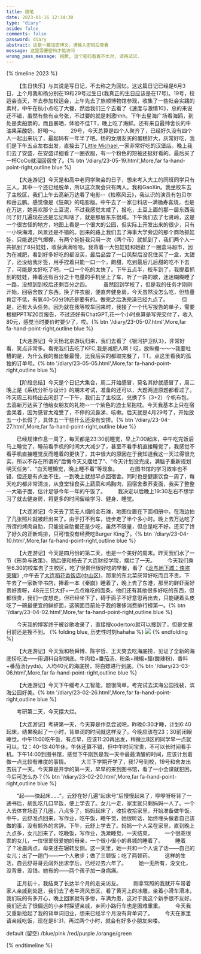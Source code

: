 ```yaml
---
title: 随笔
date: 2023-01-16 12:34:30
type: "diary"
aside: false
comments: false
password: diary
abstract: 这是一篇加密博文，请输入密码后查看
message: 这里需要密码才能访问
wrong_pass_message: 抱歉, 这个密码看着不太对, 请再试试.
---
```


{% timeline 2023  %}
<!-- timeline 05-19 周五 晴 -->
&ensp;&ensp;&ensp;&ensp;【生日快乐】与其说是写日记，不去称之为回忆。这这篇日记已经是6月3日，上个月我和杨分别在19和29号过生日(我真正的生日应该是在17号)。19号，校运会当天，羊去参加校运会，上午先去了旅顺博物馆参观，收集了一些社会实践的素材，中午在杭小点吃了大餐，然后我们三个去看了《速度与激情10》，总的来说还不错，虽然有些有点夸张，不过要的就是刺激hhh。下午去星海广场看海鸥，到处是卖船票的，而且暴晒，体验不佳TT，晚上吃了海鲜。还有来自最帅舍长的牛油果茉酸奶，好喝～。
&ensp;&ensp;&ensp;&ensp;29号，今天总算是四个人聚齐了，已经好久没有四个人一起出来玩了，最起码有一年半了吧。杨的女朋友买的蛋糕好大，灰常好吃，我们是下午五点左右出发，直接去了[Little Michael](https://surl.amap.com/9nUN6bQ4Q5),一家非常好吃的汉堡店。晚上我们去了安盛，在安盛详细看了一圈衣服，有一个粉色的短袖还挺好看的。最后买了一杯CoCo就溜回宿舍了。{% btn '/diary/23-05-19.html',More,far fa-hand-point-right,outline blue %}
<!-- endtimeline -->

<!-- timeline 05-07 周日 晴 -->
&ensp;&ensp;&ensp;&ensp;【大连游记】今天是和高中老同学聚会的日子，想来考入大工的同班同学只有三人，其中一个还已经脱单，所以这次聚会只有两人。我和GaoXin。我坐校车去了主校区，我们上午去高新万达看了电影--《检察风云》，我认识的演员有包贝尔和岳云鹏。感觉像是《狂飙》的电影版。中午去了一家日料店--满锄寿喜烧，也是在万达，她喜欢那个土豆泥，不过我感觉太咸了，报吃，土豆上面的那一层东西我问了好几遍现在还是忘记叫啥了，就是那层东东很咸。下午我们去了七贤岭，这是一个很古怪的地方，地图上看是一个很大的公园，但实际上开发出来的很少，只有一小块海滩，风景还是不错的。回来的路上我们去了海事大学旁边的那个商场抓娃娃，只能说运气爆棚，有两个娃娃我只用一次（两个币）就抓到了，我们两个人一共抓到了8只娃娃，收获满满哈哈。我背着一大包娃娃和她逛了一圈盒马超市，因为在减肥，看到好多好吃的都没买，最后品尝了一口凤梨后没忍住买了一盒，太甜了，还没给我牙签，用手捏着只能一口一个，齁甜，吃到最后几后甜的吃不下去了，可能是太好吃了吧，一口一个吃的太快了。下午五点半，校车到了，我提着抓到的娃娃，捧着还有百分之十电量的手机坐上了车，听了一路的歌，迷迷糊糊睡了一路，没想到到校后还剩百分之四。
&ensp;&ensp;&ensp;&ensp; 虽然回到学校了，但是我的任务才刚刚开始，回宿舍放了东西，换了件衣服，便直奔健身房，今天虽然没怎么吃，但热量肯定不低，有氧40-50分钟还是要有的。做完之后洗完澡已经九点了。
&ensp;&ensp;&ensp;&ensp; 但是，还有大头任务。因为就在我等校车回来时，我接了一个代写报告的单子，需要根据PPT写20页报告，不过还好有ChatGPT,花一个小时总算是写完交付了，收入80元，感觉当时要价时要少了，哎。{% btn '/diary/23-05-07.html',More,far fa-hand-point-right,outline blue %}
<!-- endtimeline -->

<!-- timeline 05-05 周五 阴 -->
&ensp;&ensp;&ensp;&ensp;【大连游记】今天杨北京游玩归来，我们去看了《银河护卫队3》，非常好看，笑点非常多。看完我们去吃了KFC,我是减肥人啊！哎，放纵餐～～～我要吐槽的是，为什么我的餐出餐最慢，比我后买的都取完餐了，TT。点这里看我的孤独的订单号。{% btn '/diary/23-05-05.html',More,far fa-hand-point-right,outline blue %}
<!-- endtimeline -->

<!-- timeline 04-27 周四 晴 -->
&ensp;&ensp;&ensp;&ensp;【阶段总结】今天是个日记大集合，周二开始感冒，莫名其妙就感冒了，周二晚上是《系统分析与设计》的期末考试，准备的还可以，大题两道原题都看过了。昨天周三和杨出去闲逛了一下午，我们去了主校区，兑换了5（3+2）个帆布包，去高新万达买了他给女朋友的礼物--一个紫色的迪士尼抱枕。今天我基本上只在宿舍呆着，因为感冒太难受了，不停的流鼻涕、咳嗽。后天就是4月29号了，开始放五一小长假了，具体五一干些什么还没有安排。{% btn '/diary/23-04-27.html',More,far fa-hand-point-right,outline blue %}
<!-- endtimeline -->

<!-- timeline 04-23 周日 晴 -->
&ensp;&ensp;&ensp;&ensp;已经规律作息一周了，每天都是23:30前睡觉，早上7:00起床，中午吃完饭后马上睡觉了，睡前看手机的时间大大减少了，甚至不看手机直接睡觉了，我感觉不看手机直接睡觉反而睡着的更快了，其中很大的原因在于我知道我这一天过得很充实，所以不存在所谓的“后悔今天又摆烂了”、“今天计划没完成，满脑子重新规划明天任务”、“白天睡懒觉，晚上睡不着”等现象。
&ensp;&ensp;&ensp;&ensp;在图书馆的学习效率也不错，但还是有点坐不住，一到晚上就想早点回宿舍。同时也是健康饮食一周了，每天吃的都非常清淡，从食堂轻食买上蔬菜和鸡胸肉，回宿舍煮荞麦面，我买了整整一大箱子面，估计足够今年一年的午饭了。
&ensp;&ensp;&ensp;&ensp;我决定以后晚上19:30左右不想学习了就去健身房，将更多的时间留给学习、健身、睡觉。
<!-- endtimeline -->

<!-- timeline 04-10 周日 晴 -->
&ensp;&ensp;&ensp;&ensp;【大连游记】今天去了荒无人烟的金石滩，地图位置在下面相册中。在海边拍了几张照片就被赶出来了。由于打不到车，徒步走了半个多小时。晚上去万达吃了所谓的烤肉自助，只能说自助餐还是少吃，虽然不限量，但总是吃不好。还买了馋了好久的正新鸡排，只可惜没有经费吃Burger King了。{% btn '/diary/23-04-10.html',More,far fa-hand-point-right,outline blue %}
<!-- endtimeline -->

<!-- timeline 04-02 周日 晴 -->
&ensp;&ensp;&ensp;&ensp;【大连游记】今天是四月份的第二天，也是一个美好的周末。昨天我们水了一节《形势与政策》，随后便和杨去了大连财经学院，摆烂了一天。
&ensp;&ensp;&ensp;&ensp;今天我们乘坐6.30的校车去了主校区，吃了很贵但很好吃的早餐，看了《[龙与地下城：侠盗荣耀](https://movie.douban.com/subject/26584673/)》,中午去了[大连稻花香饭店(中山区)](https://map.baidu.com/poi/%E7%A8%BB%E8%8A%B1%E9%A6%99%E9%A5%AD%E9%A6%86/@13542537.049930373,4682727.282232596,16.75z?uid=5864c28a46c95bc8ad31e53b&info_merge=1&isBizPoi=false&ugc_type=3&ugc_ver=1&device_ratio=2&compat=1&pcevaname=pc4.1&querytype=detailConInfo&da_src=shareurl)，那里的东北菜灰常好吃而且不贵。下午去了一家新华书店，捧着一本《秦崩》睡着了，晚上去了东港，那里的鲜虾面好贵好贵呀，48元三只大虾+一点点难吃的面条，他们还有其他很多好吃的东西，但都很贵，我们一度想走，但已经坐下了，碍于面子不好意思再出去，只能硬着头皮吃了一碗最便宜的鲜虾面，这碗面目前处于我的奢侈消费排行榜第一。{% btn '/diary/23-04-02.html',More,far fa-hand-point-right,outline blue %}
<!-- endtimeline -->

<!-- timeline 03-09 周四 晴 -->
&ensp;&ensp;&ensp;&ensp;今天我的博客终于被谷歌收录了，直接搜codertoro就可以搜到了，但是文章目前还是搜不到。
{% folding blue, 历史性时刻hahaha %}
![](https://codertoro-img01.s3.ladydaily.com/img/daily/2023/03/20230309%E8%B0%B7%E6%AD%8C%E6%94%B6%E5%BD%95iShot_2023-03-09_07.53.45.jpg)
{% endfolding %}
<!-- endtimeline -->

<!-- timeline 03-06 周一 晴 -->
&ensp;&ensp;&ensp;&ensp;【大连游记】今天我和杨舜博、陈宇哲、王天獒去吃海底捞，见证了全新的海底捞吃法——用调料自制锅底。牛肉粒+番茄汤，粉条+辣椒+醋(酸辣粉)，香料+番茄汤(yyds)。人均40元的海底捞，将白嫖进行到底。{% btn '/diary/23-03-06.html',More,far fa-hand-point-right,outline blue %}
<!-- endtimeline -->

<!-- timeline 02-26 周日 晴 -->
&ensp;&ensp;&ensp;&ensp;【大连游记】今天下午缓考人工智能，题很简单。考完试去滨海公园找裴，滨海公园好美。{% btn '/diary/23-02-26.html',More,far fa-hand-point-right,outline blue %}
<!-- endtimeline -->

<!-- timeline 02-21 周一 晴 -->
&ensp;&ensp;&ensp;&ensp;考研第二天，今天摆大烂。
<!-- endtimeline -->

<!-- timeline 02-20 周一 晴 -->
&ensp;&ensp;&ensp;&ensp;【大连游记】考研第一天，今天算是作息尝试吧，昨晚0:30才睡，计划6:40起床，结果晚起了一小时，背单词的时间就这样没了。今晚应该在23；30前闭眼睡觉。中午11:00吃午饭，有点早，应该11:20再出发，稍微比B区的同学早一点就可以。12：40-13:40午休，午休还算不错，但中午时间宝贵，不可以长时间看手机。下午14:00到图书馆，感觉下午刚到是我一天中最最清醒的时间，应该计划着做一点比较有难度的事情。
&ensp;&ensp;&ensp;&ensp;大三下学期开学了，我17号到校，19号和舍友出去玩了一天。今天算是开学的第一天，早早的来到图书馆，看了一小会课就犯困，今后可怎么办？{% btn '/diary/23-02-20.html',More,far fa-hand-point-right,outline blue %}
<!-- endtimeline -->

<!-- timeline 02-02 周四 晴 -->
&ensp;&ensp;&ensp;&ensp;“起——快起床......”，云舒在好几遍“起床号”后慢慢起来了，咿咿呀呀背了一通书后，胡乱吃几口早饭，便上学去了。女儿一走，家里就只剩妈妈一人了。一个人去体育场逛了几圈，八点多了，妈妈起床了，收拾收拾家里，开始准备做午饭。中午，云舒准点回来，写作业，吃午饭，睡午觉，她很听话，始终埋头做着自己该做的事，没有额外的言辞。下午，云舒上学去了。妈妈一个人呆在家里，直到晚上九点多，女儿回来了，吃晚饭，写作业，洗漱睡觉，一天结束。
&ensp;&ensp;&ensp;&ensp;一个很乖很乖的女儿，一位很爱很爱她的母亲，一个很小很小的县城的睡着了。
&ensp;&ensp;&ensp;&ensp;睡着了？凌晨两点，母亲还在辗转反侧。这一天里，她一共和一个人说了话——自己的女儿；出了一趟门——一个人散步；做了三顿饭；吃了两顿药。
&ensp;&ensp;&ensp;&ensp;这样的生活，自云舒哥哥云阔外出求学后，已经过去六年了。
&ensp;&ensp;&ensp;&ensp;她一无所有，没文化，没背景，没钱。她有的——两个孩子加一身病痛。
<!-- endtimeline -->

<!-- timeline 01-31 周二 晴-->
&ensp;&ensp;&ensp;&ensp;正月初十，我结束了长达半个月的走亲访友。
&ensp;&ensp;&ensp;&ensp;刚拿驾照的我就开车带着家人亲戚到处逛，我们去了老牛湾风景区，看了黄河上的冰雕，坐着小滑车滑冰，我们玩的有多开心，晚上回家就有多惨，车满为患，这对于我这个新手很不友好。我们还去了很偏远的小乡村探望亲戚，乡间小路行车也是困难重重。
&ensp;&ensp;&ensp;&ensp;今天我又重新拾起了我的背单词旧业，想来已经半个月没有背单词了。
&ensp;&ensp;&ensp;&ensp;今天在家里请亲戚吃饭，现在是8:31，再过两个小时，就会有好多小朋友来喽。
<!-- endtimeline -->

<!-- timeline 01-02 -->
default (留空) /blue/pink /red/purple /orange/green
<!-- endtimeline -->
{% endtimeline %}



